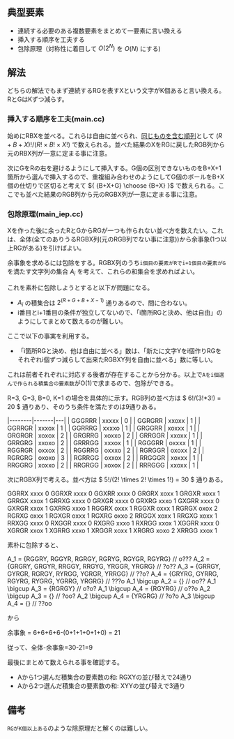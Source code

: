 ## 典型要素

* 連続する必要のある複数要素をまとめて一要素に言い換える
* 挿入する順序を工夫する
* 包除原理（対称性に着目して $O(2^N)$ を $O(N)$ にする)

## 解法

どちらの解法でもまず連続するRGを表すXという文字がK個あると言い換える。RとGはKずつ減らす。

### 挿入する順序を工夫(main.cc)

始めにRBXを並べる。これらは自由に並べられ、[同じものを含む順列](https://examist.jp/mathematics/baainokazu/onajimono-jyunretu/)として $(R+B+X)!/(R! \times B! \times X!)$ で数えられる。並べた結果のXをRGに戻したRGB列から元のRBX列が一意に定まる事に注意。

次にGをRの右を避けるようにして挿入する。G個の区別できないものをB+X+1箇所から選んで挿入するので、重複組み合わせのようにしてG個のボールをB+X個の仕切りで区切ると考えて ${ {B+X+G} \choose {B+X} }$ で数えられる。ここでも並べた結果のRGB列から元のRGBX列が一意に定まる事に注意。

### 包除原理(main_iep.cc)

Xを作った後に余ったRとGからRGが一つも作られない並べ方を数えたい。これは、全体(全てのありうるRGBX列(元のRGB列でない事に注意))から余事象(1つ以上RGがある)を引けばよい。

余事象を求めるには包除をする。RGBX列のうち`i個目の要素がRでi+1個目の要素がG`を満たす文字列の集合 $A_i$ を考えて、これらの和集合を求めればよい。

これを素朴に包除しようとすると以下が問題になる。

* $A_i$ の積集合は $2^(R+G+B+X-1)$ 通りあるので、間に合わない。
* i番目とi+1番目の条件が独立してないので、「i箇所RGと決め、他は自由」のようにしてまとめて数えるのが難しい。

ここで以下の事実を利用する。

* 「i箇所RGと決め、他は自由に並べる」数は、「新たに文字Yをi個作りRGをそれぞれi個ずつ減らして出来たRGBXY列を自由に並べる」数に等しい。

これは前者それぞれに対応する後者が存在することから分かる。以上で`Aをi個選んで作られる積集合の要素数`がO(1)で求まるので、包除ができる。

R=3, G=3, B=0, K=1 の場合を具体的に示す。RGB列の並べ方は $ 6!/(3!*3!) = 20 $ 通りあり、そのうち条件を満たすのは9通りある。

|--------|-------|---|
| GGGRRR | xxxxx | 0 |
| GGRGRR | xxoxx | 1 |
| GGRRGR | xxxox | 1 |
| GGRRRG | xxxxo | 1 |
| GRGGRR | xoxxx | 1 |
| GRGRGR | xoxox | 2 |
| GRGRRG | xoxxo | 2 |
| GRRGGR | xxoxx | 1 |
| GRRGRG | xxoxo | 2 |
| GRRRGG | xxxox | 1 |
| RGGGRR | oxxxx | 1 |
| RGGRGR | oxxox | 2 |
| RGGRRG | oxxxo | 2 |
| RGRGGR | oxoxx | 2 |
| RGRGRG | oxoxo | 3 |
| RGRRGG | oxxox | 2 |
| RRGGGR | xoxxx | 1 |
| RRGGRG | xoxxo | 2 |
| RRGRGG | xoxox | 2 |
| RRRGGG | xxoxx | 1 |

次にRGBX列で考える。並べ方は $ 5!/(2! \times 2! \times 1!) = 30 $ 通りある。

GGRRX xxxx 0
GGRXR xxxx 0
GGXRR xxxx 0
GRGRX xoxx 1
GRGXR xoxx 1
GRRGX xxox 1
GRRXG xxxx 0
GRXGR xxxx 0
GRXRG xxxo 1
GXGRR xxxx 0
GXRGR xxox 1
GXRRG xxxo 1
RGGRX oxxx 1
RGGXR oxxx 1
RGRGX oxox 2
RGRXG oxxx 1
RGXGR oxxx 1
RGXRG oxxo 2
RRGGX xoxx 1
RRGXG xoxx 1
RRXGG xxxx 0
RXGGR xxxx 0
RXGRG xxxo 1
RXRGG xxox 1
XGGRR xxxx 0
XGRGR xxox 1
XGRRG xxxo 1
XRGGR xoxx 1
XRGRG xoxo 2
XRRGG xxox 1

素朴に包除すると、

A_1 = {RGGRY, RGGYR, RGRGY, RGRYG, RGYGR, RGYRG}  // o???
A_2 = {GRGRY, GRGYR, RRGGY, RRGYG, YRGGR, YRGRG}  // ?o??
A_3 = {GRRGY, GYRGR, RGRGY, RYRGG, YGRGR, YRRGG}  // ??o?
A_4 = {GRYRG, GYRRG, RGYRG, RYGRG, YGRRG, YRGRG}  // ???o
A_1 \bigcup A_2 = {}  // oo??
A_1 \bigcup A_3 = {RGRGY}  // o?o?
A_1 \bigcup A_4 = {RGYRG}  // o??o
A_2 \bigcup A_3 = {}  // ?oo?
A_2 \bigcup A_4 = {YRGRG}  // ?o?o
A_3 \bigcup A_4 = {}  // ??oo

から

余事象 = 6+6+6+6-(0+1+1+0+1+0) = 21

従って、全体-余事象=30-21=9

最後にまとめて数えられる事を確認する。

* Aから1つ選んだ積集合の要素数の和: RGXYの並び替えで24通り
* Aから2つ選んだ積集合の要素数の和: XYYの並び替えで3通り

## 備考

`RGがK個以上ある`のような除原理だと解くのは難しい。
